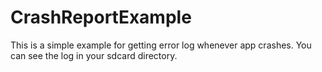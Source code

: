 # CrashReportExample
This is a simple example for getting error log whenever app crashes. You can see the log in your sdcard directory.
